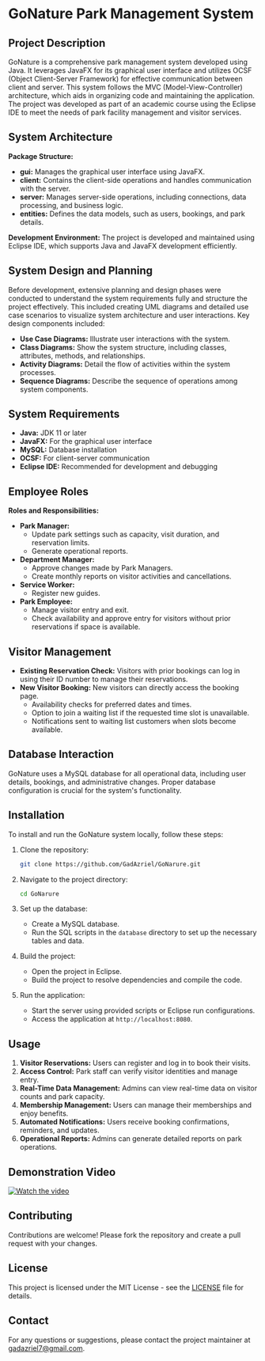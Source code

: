 # GoNature Park Management System

## Project Description

GoNature is a comprehensive park management system developed using Java. It leverages JavaFX for its graphical user interface and utilizes OCSF (Object Client-Server Framework) for effective communication between client and server. This system follows the MVC (Model-View-Controller) architecture, which aids in organizing code and maintaining the application. The project was developed as part of an academic course using the Eclipse IDE to meet the needs of park facility management and visitor services.

## System Architecture

**Package Structure:**

- **gui:** Manages the graphical user interface using JavaFX.
- **client:** Contains the client-side operations and handles communication with the server.
- **server:** Manages server-side operations, including connections, data processing, and business logic.
- **entities:** Defines the data models, such as users, bookings, and park details.

**Development Environment:** The project is developed and maintained using Eclipse IDE, which supports Java and JavaFX development efficiently.

## System Design and Planning

Before development, extensive planning and design phases were conducted to understand the system requirements fully and structure the project effectively. This included creating UML diagrams and detailed use case scenarios to visualize system architecture and user interactions. Key design components included:

- **Use Case Diagrams:** Illustrate user interactions with the system.
- **Class Diagrams:** Show the system structure, including classes, attributes, methods, and relationships.
- **Activity Diagrams:** Detail the flow of activities within the system processes.
- **Sequence Diagrams:** Describe the sequence of operations among system components.

## System Requirements

- **Java:** JDK 11 or later
- **JavaFX:** For the graphical user interface
- **MySQL:** Database installation
- **OCSF:** For client-server communication
- **Eclipse IDE:** Recommended for development and debugging

## Employee Roles

**Roles and Responsibilities:**

- **Park Manager:**
  - Update park settings such as capacity, visit duration, and reservation limits.
  - Generate operational reports.
- **Department Manager:**
  - Approve changes made by Park Managers.
  - Create monthly reports on visitor activities and cancellations.
- **Service Worker:**
  - Register new guides.
- **Park Employee:**
  - Manage visitor entry and exit.
  - Check availability and approve entry for visitors without prior reservations if space is available.

## Visitor Management

- **Existing Reservation Check:** Visitors with prior bookings can log in using their ID number to manage their reservations.
- **New Visitor Booking:** New visitors can directly access the booking page.
  - Availability checks for preferred dates and times.
  - Option to join a waiting list if the requested time slot is unavailable.
  - Notifications sent to waiting list customers when slots become available.

## Database Interaction

GoNature uses a MySQL database for all operational data, including user details, bookings, and administrative changes. Proper database configuration is crucial for the system's functionality.

## Installation

To install and run the GoNature system locally, follow these steps:

1. Clone the repository:
    ```bash
    git clone https://github.com/GadAzriel/GoNarure.git
    ```

2. Navigate to the project directory:
    ```bash
    cd GoNarure
    ```

3. Set up the database:
    - Create a MySQL database.
    - Run the SQL scripts in the `database` directory to set up the necessary tables and data.

4. Build the project:
    - Open the project in Eclipse.
    - Build the project to resolve dependencies and compile the code.

5. Run the application:
    - Start the server using provided scripts or Eclipse run configurations.
    - Access the application at `http://localhost:8080`.

## Usage

1. **Visitor Reservations:** Users can register and log in to book their visits.
2. **Access Control:** Park staff can verify visitor identities and manage entry.
3. **Real-Time Data Management:** Admins can view real-time data on visitor counts and park capacity.
4. **Membership Management:** Users can manage their memberships and enjoy benefits.
5. **Automated Notifications:** Users receive booking confirmations, reminders, and updates.
6. **Operational Reports:** Admins can generate detailed reports on park operations.

## Demonstration Video

[![Watch the video](https://img.youtube.com/vi/mMXF7E2Wjjo/0.jpg)](https://www.youtube.com/watch?v=mMXF7E2Wjjo)

## Contributing

Contributions are welcome! Please fork the repository and create a pull request with your changes.

## License

This project is licensed under the MIT License - see the [LICENSE](LICENSE) file for details.

## Contact

For any questions or suggestions, please contact the project maintainer at [gadazriel7@gmail.com](mailto:gadazriel7@gmail.com).
